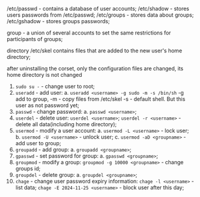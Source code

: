 /etc/passwd - contains a database of user accounts;
/etc/shadow - stores users passwords from /etc/passwd;
/etc/groups - stores data about groups;
/etc/gshadow - stores groups passwords;

group - a union of several accounts to set the same restrictions for participants of groups;

directory /etc/skel contains files that are added to the new user's home directory;

after uninstalling the corset, only the configuration files are changed, its home directory is not changed

1. ```sudo su -``` - change user to root;
2. ```useradd``` - add user:
  a. ```useradd <username> -g sudo -m -s /bin/sh``` -g add to group, -m - copy files from /etc/skel -s - default shell. But this user as not password yet;
3. ```passwd``` - change password:
  a. ```passwd <username>```;
4. ```userdel``` - delete user:
  ```userdel <username>```;
  ```userdel -r <username>``` - delete all data(including home directory);
5. ```usermod``` - modify a user account:
  a. ```usermod -L <username>``` - lock user;
  b. ```usermod -U <username>``` - unlock user;
  c. ```usermod -aD <groupname>``` - add user to group;
6. ```groupadd``` - add group:
  a. ```groupadd <groupname>```;
7. ```gpasswd``` - set password for group:
  a. ```gpasswd <groupname>```;
8. ```groupmod``` - modify a group:
  ```groupmod -g 10000 <groupname>``` - change groups id;
9. ```groupdel``` - delete group:
  a. ```groupdel <groupname>```;
10. ```chage``` - change user password expiry information:
  ```chage -l <username>``` - list data;
  ```chage -E 2024-11-25 <username>``` - block user after this day;
